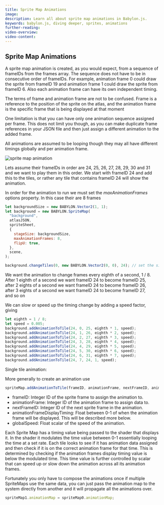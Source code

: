 ```yaml
---
title: Sprite Map Animations
image:
description: Learn all about sprite map animations in Babylon.js.
keywords: babylon.js, diving deeper, sprites, animations
further-reading:
video-overview:
video-content:
---
```


## Sprite Map Animations

A sprite map animation is created, as you would expect, from a sequence of frameIDs from the frames array. The sequence does not have to be in consecutive order of frameIDs. For example, animation frame 0 could draw the sprite from frameID 19 and animation frame 1 could draw the sprite from frameID 6. Also each animation frame can have its own independent timing.

The terms of frame and animation frame are not to be confused. Frame is a reference to the position of the sprite on the atlas, and the animation frame is the specific frame that is being displayed at that moment

One limitation is that you can have only one animation sequence assigned per frame. This does not limit you though, as you can make duplicate frame references in your JSON file and then just assign a different animation to the added frame.

All animations are assumed to be looping though they may all have different timings globally and per animation frame.

![sprite map animation](/img/how_to/Sprites/water_anim.png)

Lets assume their frameIDs in order are 24, 25, 26, 27, 28, 29, 30 and 31 and we want to play them in this order. We start with frameID 24 and add this to the tiles, or rather any tile that contains frameID 24 will show the animation.

In order for the animation to run we must set the _maxAnimationFrames_ options property. In this case their are 8 frames

```javascript
let backgroundSize = new BABYLON.Vector2(1, 1);
let background = new BABYLON.SpriteMap(
  "background",
  atlasJSON,
  spriteSheet,
  {
    stageSize: backgroundSize,
    maxAnimationFrames: 8,
    flipU: true,
  },
  scene,
);

background.changeTiles(0, new BABYLON.Vector2(0, 0), 24); // set the single tile to frameID 24
```

We want the animation to change frames every eighth of a second, 1 / 8.  
After 1 eighth of a second we want frameID 24 to become frameID 25,  
after 2 eights of a second we want frameID 24 to become frameID 26,  
after 3 eights of a second we want frameID 24 to become frameID 27,  
and so on

We can slow or speed up the timing change by adding a speed factor, giving

```javascript
let eighth = 1 / 8;
let speed = 0.005;
background.addAnimationToTile(24, 0, 25, eighth * 1, speed);
background.addAnimationToTile(24, 1, 26, eighth * 2, speed);
background.addAnimationToTile(24, 2, 27, eighth * 3, speed);
background.addAnimationToTile(24, 3, 28, eighth * 4, speed);
background.addAnimationToTile(24, 4, 29, eighth * 5, speed);
background.addAnimationToTile(24, 5, 30, eighth * 6, speed);
background.addAnimationToTile(24, 6, 31, eighth * 7, speed);
background.addAnimationToTile(24, 7, 24, 1, speed);
```

Single tile animation: <Playground id="#YCY2IL#26" title="Single Tile Animation" description="Simple example of single tile animation."/>

More generally to create an animation use

```javascript
spriteMap.addAnimationToTile(frameID, animationFrame, nextFrameID, animationFrameDisplayTiming, globalSpeed);
```

- frameID: Integer ID of the sprite frame to assign the animation to.
- animationFrame: Integer ID of the animation frame to assign data to.
- nextFrameID: Integer ID of the next sprite frame in the animation.
- animationFrameDisplayTiming: Float between 0-1 of when the animation frame will be displayed. This will be described more below.
- globalSpeed: Float scalar of the speed of the animation.

Each Sprite Map has a timing value being passed to the shader that displays it. In the shader it modulates the time value between 0-1 essentially looping the time at a set rate. Each tile looks to see if it has animation data assigned and then check if it is on the correct animation frame for that time. This is determined by checking if the animation frames display timing value is below the modulated time. This time value is further controlled by scalar that can speed up or slow down the animation across all its animation frames.

Fortunately you only have to compose the animations once if multiple SpriteMaps use the same data, you can just pass the animation map to the system directly from another and it will propagate all the animations over.

```javascript
spriteMap1.animationMap = spriteMap0.animationMap;
```
